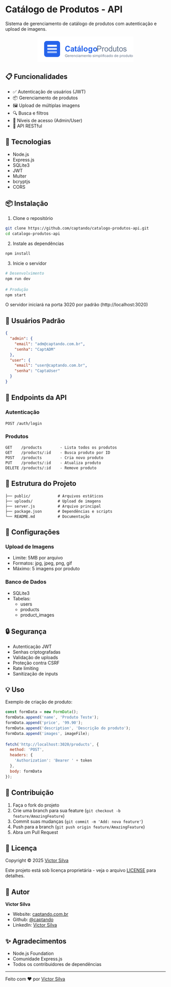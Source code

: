 # Catálogo de Produtos - API

Sistema de gerenciamento de catálogo de produtos com autenticação e upload de imagens.

<div align="center">
  <img src="public/logo.png" alt="Logo Catálogo de Produtos" width="300">
</div>

## 📋 Funcionalidades

- ✅ Autenticação de usuários (JWT)
- 📦 Gerenciamento de produtos
- 🖼️ Upload de múltiplas imagens
- 🔍 Busca e filtros
- 👥 Níveis de acesso (Admin/User)
- 📱 API RESTful

## 🚀 Tecnologias

- Node.js
- Express.js
- SQLite3
- JWT
- Multer
- bcryptjs
- CORS

## 📦 Instalação

1. Clone o repositório
```bash
git clone https://github.com/captando/catalogo-produtos-api.git
cd catalogo-produtos-api
```

2. Instale as dependências
```bash
npm install
```

3. Inicie o servidor
```bash
# Desenvolvimento
npm run dev

# Produção
npm start
```

O servidor iniciará na porta 3020 por padrão (http://localhost:3020)

## 👥 Usuários Padrão

```json
{
  "admin": {
    "email": "adm@captando.com.br",
    "senha": "CaptADM"
  },
  "user": {
    "email": "user@captando.com.br",
    "senha": "CaptaUser"
  }
}
```

## 🔗 Endpoints da API

### Autenticação
```
POST /auth/login
```

### Produtos
```
GET    /products        - Lista todos os produtos
GET    /products/:id    - Busca produto por ID
POST   /products        - Cria novo produto
PUT    /products/:id    - Atualiza produto
DELETE /products/:id    - Remove produto
```

## 📁 Estrutura do Projeto

```
├── public/            # Arquivos estáticos
├── uploads/           # Upload de imagens
├── server.js          # Arquivo principal
├── package.json       # Dependências e scripts
└── README.md          # Documentação
```

## 📝 Configurações

### Upload de Imagens
- Limite: 5MB por arquivo
- Formatos: jpg, jpeg, png, gif
- Máximo: 5 imagens por produto

### Banco de Dados
- SQLite3
- Tabelas:
  - users
  - products
  - product_images

## 🔒 Segurança

- Autenticação JWT
- Senhas criptografadas
- Validação de uploads
- Proteção contra CSRF
- Rate limiting
- Sanitização de inputs

## 💡 Uso

Exemplo de criação de produto:

```javascript
const formData = new FormData();
formData.append('name', 'Produto Teste');
formData.append('price', '99.90');
formData.append('description', 'Descrição do produto');
formData.append('images', imageFile);

fetch('http://localhost:3020/products', {
  method: 'POST',
  headers: {
    'Authorization': 'Bearer ' + token
  },
  body: formData
});
```

## 🤝 Contribuição

1. Faça o fork do projeto
2. Crie uma branch para sua feature (`git checkout -b feature/AmazingFeature`)
3. Commit suas mudanças (`git commit -m 'Add: nova feature'`)
4. Push para a branch (`git push origin feature/AmazingFeature`)
5. Abra um Pull Request

## 📄 Licença

Copyright © 2025 [Victor Silva](https://app.captando.com.br)

Este projeto está sob licença proprietária - veja o arquivo [LICENSE](LICENSE) para detalhes.

## 👤 Autor

**Victor Silva**

* Website: [captando.com.br](https://app.captando.com.br)
* Github: [@captando](https://github.com/captando)
* LinkedIn: [Victor Silva](https://www.linkedin.com/in/victor-silva-captando)

## ✨ Agradecimentos

- Node.js Foundation
- Comunidade Express.js
- Todos os contribuidores de dependências

---
Feito com ❤️ por [Victor Silva](https://app.captando.com.br)
